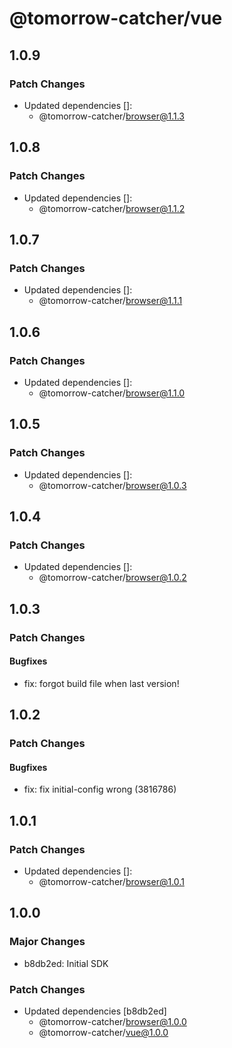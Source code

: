 # @tomorrow-catcher/vue

## 1.0.9

### Patch Changes

- Updated dependencies []:
  - @tomorrow-catcher/browser@1.1.3

## 1.0.8

### Patch Changes

- Updated dependencies []:
  - @tomorrow-catcher/browser@1.1.2

## 1.0.7

### Patch Changes

- Updated dependencies []:
  - @tomorrow-catcher/browser@1.1.1

## 1.0.6

### Patch Changes

- Updated dependencies []:
  - @tomorrow-catcher/browser@1.1.0

## 1.0.5

### Patch Changes

- Updated dependencies []:
  - @tomorrow-catcher/browser@1.0.3

## 1.0.4

### Patch Changes

- Updated dependencies []:
  - @tomorrow-catcher/browser@1.0.2

## 1.0.3

### Patch Changes

#### Bugfixes

- fix: forgot build file when last version!

## 1.0.2

### Patch Changes

#### Bugfixes

- fix: fix initial-config wrong (3816786)

## 1.0.1

### Patch Changes

- Updated dependencies []:
  - @tomorrow-catcher/browser@1.0.1

## 1.0.0

### Major Changes

- b8db2ed: Initial SDK

### Patch Changes

- Updated dependencies [b8db2ed]
  - @tomorrow-catcher/browser@1.0.0
  - @tomorrow-catcher/vue@1.0.0
